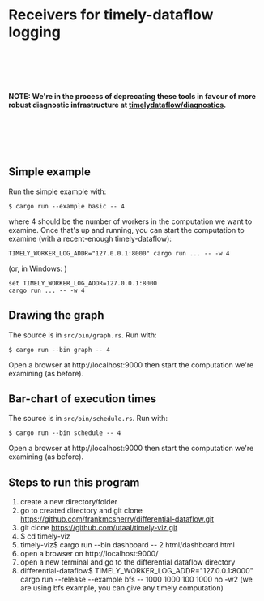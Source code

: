 # Receivers for timely-dataflow logging

<br/>
<br/>
<br/>
<br/>

**NOTE: We're in the process of deprecating these tools in favour of more robust diagnostic infrastructure at [timelydataflow/diagnostics](https://github.com/timelydataflow/diagnostics).**

<br/>
<br/>
<br/>
<br/>

## Simple example

Run the simple example with:

```
$ cargo run --example basic -- 4
```

where 4 should be the number of workers in the computation we want to examine. Once that's up and running, you can start the computation to examine (with a recent-enough timely-dataflow):

```
TIMELY_WORKER_LOG_ADDR="127.0.0.1:8000" cargo run ... -- -w 4
```

(or, in Windows: )

```
set TIMELY_WORKER_LOG_ADDR=127.0.0.1:8000
cargo run ... -- -w 4
```

## Drawing the graph

The source is in `src/bin/graph.rs`. Run with:

```
$ cargo run --bin graph -- 4
```

Open a browser at http://localhost:9000
then start the computation we're examining (as before).

## Bar-chart of execution times

The source is in `src/bin/schedule.rs`. Run with:

```
$ cargo run --bin schedule -- 4
```

Open a browser at http://localhost:9000
then start the computation we're examining (as before).


## Steps to run this program
1. create a new directory/folder
2. go to created directory and  git clone https://github.com/frankmcsherry/differential-dataflow.git
3. git clone https://github.com/utaal/timely-viz.git
4. $ cd timely-viz
5. timely-viz$ cargo run --bin dashboard -- 2 html/dashboard.html
6. open a browser on http://localhost:9000/
7. open a new terminal and go to the differential dataflow directory
8. differential-dataflow$ TIMELY_WORKER_LOG_ADDR="127.0.0.1:8000" cargo run --release --example bfs -- 1000 1000 100 1000 no -w2 (we are using bfs example, you can give any timely computation)
